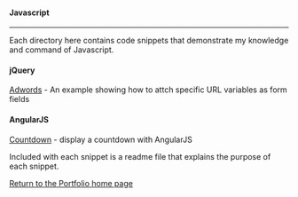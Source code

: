 #### Javascript
***

Each directory here contains code snippets that demonstrate my knowledge and command of Javascript.

#### jQuery
[Adwords](https://github.com/stljeff1/portfolio/tree/master/Javascript/adwords) - An example showing how to attch specific URL variables as form fields

#### AngularJS
[Countdown](https://github.com/stljeff1/portfolio/tree/master/Javascript/countdown) - display a countdown with AngularJS


Included with each snippet is a readme file that explains the purpose of each snippet.


[Return to the Portfolio home page](https://github.com/stljeff1/tree/master/portfolio/)